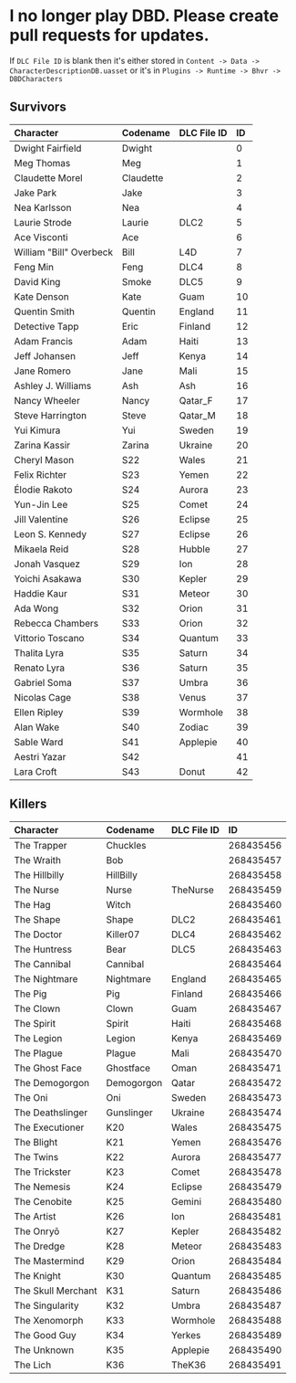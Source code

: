 # I no longer play DBD. Please create pull requests for updates.
If `DLC File ID` is blank then it's either stored in `Content -> Data -> CharacterDescriptionDB.uasset` or it's in `Plugins -> Runtime -> Bhvr -> DBDCharacters`

## Survivors

| Character               | Codename   | DLC File ID   |   ID |
| :--- | :--- | :--- | :--- |
| Dwight Fairfield        | Dwight     |               |    0 |
| Meg Thomas              | Meg        |               |    1 |
| Claudette Morel         | Claudette  |               |    2 |
| Jake Park               | Jake       |               |    3 |
| Nea Karlsson            | Nea        |               |    4 |
| Laurie Strode           | Laurie     | DLC2          |    5 |
| Ace Visconti            | Ace        |               |    6 |
| William "Bill" Overbeck | Bill       | L4D           |    7 |
| Feng Min                | Feng       | DLC4          |    8 |
| David King              | Smoke      | DLC5          |    9 |
| Kate Denson             | Kate       | Guam          |   10 |
| Quentin Smith           | Quentin    | England       |   11 |
| Detective Tapp          | Eric       | Finland       |   12 |
| Adam Francis            | Adam       | Haiti         |   13 |
| Jeff Johansen           | Jeff       | Kenya         |   14 |
| Jane Romero             | Jane       | Mali          |   15 |
| Ashley J. Williams      | Ash        | Ash           |   16 |
| Nancy Wheeler           | Nancy      | Qatar_F         |   17 |
| Steve Harrington        | Steve      | Qatar_M         |   18 |
| Yui Kimura              | Yui        | Sweden        |   19 |
| Zarina Kassir           | Zarina     | Ukraine       |   20 |
| Cheryl Mason            | S22        | Wales         |   21 |
| Felix Richter           | S23        | Yemen         |   22 |
| Élodie Rakoto           | S24        | Aurora        |   23 |
| Yun-Jin Lee             | S25        | Comet         |   24 |
| Jill Valentine          | S26        | Eclipse       |   25 |
| Leon S. Kennedy         | S27        | Eclipse       |   26 |
| Mikaela Reid            | S28        | Hubble        |   27 |
| Jonah Vasquez           | S29        | Ion           |   28 |
| Yoichi Asakawa          | S30        | Kepler        |   29 |
| Haddie Kaur             | S31        | Meteor        |   30 |
| Ada Wong                | S32        | Orion         |   31 |
| Rebecca Chambers        | S33        | Orion         |   32 |
| Vittorio Toscano        | S34        | Quantum       |   33 |
| Thalita Lyra            | S35        | Saturn        |   34 |
| Renato Lyra             | S36        | Saturn        |   35 |
| Gabriel Soma            | S37        | Umbra         |   36 |
| Nicolas Cage            | S38        | Venus         |   37 |
| Ellen Ripley            | S39        | Wormhole      |   38 |
| Alan Wake               | S40        | Zodiac        |   39 |
| Sable Ward              | S41        | Applepie      |   40 |
| Aestri Yazar            | S42        |               |   41 |
| Lara Croft              | S43        | Donut         |   42 |

## Killers

| Character          | Codename   | DLC File ID   |        ID |
| :--- | :--- | :--- | :--- |
| The Trapper        | Chuckles   |               | 268435456 |
| The Wraith         | Bob        |               | 268435457 |
| The Hillbilly      | HillBilly  |               | 268435458 |
| The Nurse          | Nurse      | TheNurse      | 268435459 |
| The Hag            | Witch      |               | 268435460 |
| The Shape          | Shape      | DLC2          | 268435461 |
| The Doctor         | Killer07   | DLC4          | 268435462 |
| The Huntress       | Bear       | DLC5          | 268435463 |
| The Cannibal       | Cannibal   |               | 268435464 |
| The Nightmare      | Nightmare  | England       | 268435465 |
| The Pig            | Pig        | Finland       | 268435466 |
| The Clown          | Clown      | Guam          | 268435467 |
| The Spirit         | Spirit     | Haiti         | 268435468 |
| The Legion         | Legion     | Kenya         | 268435469 |
| The Plague         | Plague     | Mali          | 268435470 |
| The Ghost Face     | Ghostface  | Oman          | 268435471 |
| The Demogorgon     | Demogorgon | Qatar         | 268435472 |
| The Oni            | Oni        | Sweden        | 268435473 |
| The Deathslinger   | Gunslinger | Ukraine       | 268435474 |
| The Executioner    | K20        | Wales         | 268435475 |
| The Blight         | K21        | Yemen         | 268435476 |
| The Twins          | K22        | Aurora        | 268435477 |
| The Trickster      | K23        | Comet         | 268435478 |
| The Nemesis        | K24        | Eclipse       | 268435479 |
| The Cenobite       | K25        | Gemini        | 268435480 |
| The Artist         | K26        | Ion           | 268435481 |
| The Onryō          | K27        | Kepler        | 268435482 |
| The Dredge         | K28        | Meteor        | 268435483 |
| The Mastermind     | K29        | Orion         | 268435484 |
| The Knight         | K30        | Quantum       | 268435485 |
| The Skull Merchant | K31        | Saturn        | 268435486 |
| The Singularity    | K32        | Umbra         | 268435487 |
| The Xenomorph      | K33        | Wormhole      | 268435488 |
| The Good Guy       | K34        | Yerkes        | 268435489 |
| The Unknown        | K35        | Applepie      | 268435490 |
| The Lich           | K36        | TheK36        | 268435491 |
